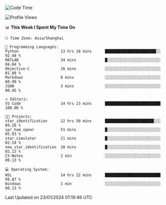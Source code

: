 <!--START_SECTION:waka-->
![Code Time](http://img.shields.io/badge/Code%20Time-1%2C463%20hrs%2023%20mins-blue)

![Profile Views](http://img.shields.io/badge/Profile%20Views-0-blue)

📊 **This Week I Spent My Time On** 

```text
🕑︎ Time Zone: Asia/Shanghai

💬 Programming Languages: 
Python                   13 hrs 18 mins      ███████████████████████░░   92.48 % 
MATLAB                   34 mins             █░░░░░░░░░░░░░░░░░░░░░░░░   04.04 % 
Objective-C              16 mins             ░░░░░░░░░░░░░░░░░░░░░░░░░   01.88 % 
Markdown                 8 mins              ░░░░░░░░░░░░░░░░░░░░░░░░░   00.99 % 
JSON                     3 mins              ░░░░░░░░░░░░░░░░░░░░░░░░░   00.45 % 

🔥 Editors: 
VS Code                  14 hrs 23 mins      █████████████████████████   100.00 % 

🐱‍💻 Projects: 
star_identification      12 hrs 50 mins      ██████████████████████░░░   89.26 % 
spr_ham_spear            51 mins             █░░░░░░░░░░░░░░░░░░░░░░░░   05.93 % 
star_simulator           21 mins             █░░░░░░░░░░░░░░░░░░░░░░░░   02.54 % 
new_star_identification  18 mins             █░░░░░░░░░░░░░░░░░░░░░░░░   02.13 % 
CS-Notes                 1 min               ░░░░░░░░░░░░░░░░░░░░░░░░░   00.13 % 

💻 Operating System: 
WSL                      14 hrs 22 mins      █████████████████████████   99.87 % 
Windows                  1 min               ░░░░░░░░░░░░░░░░░░░░░░░░░   00.13 % 
```


 Last Updated on 23/01/2024 01:19:46 UTC
<!--END_SECTION:waka-->